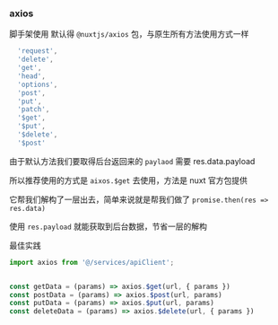 ### axios

脚手架使用 默认得 `@nuxtjs/axios` 包，与原生所有方法使用方式一样

```js
  'request',
  'delete',
  'get',
  'head',
  'options', 
  'post',
  'put',
  'patch', 
  '$get',
  '$put',
  '$delete',
  '$post'
```

由于默认方法我们要取得后台返回来的 `paylaod` 需要 res.data.payload

所以推荐使用的方式是 `aixos.$get` 去使用，方法是 nuxt 官方包提供

它帮我们解构了一层出去，简单来说就是帮我们做了 `promise.then(res => res.data)`

使用 `res.payload` 就能获取到后台数据，节省一层的解构


最佳实践 

```js
import axios from '@/services/apiClient';


const getData = (params) => axios.$get(url, { params })
const postData = (params) => axios.$post(url, params)
const putData = (params) => axios.$put(url, params)
const deleteData = (params) => axios.$delete(url, { params })

```

